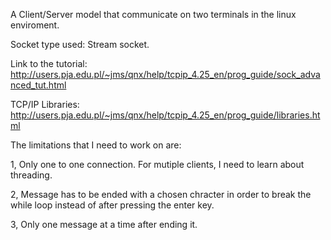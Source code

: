 
A Client/Server model that communicate on two terminals in the linux enviroment.

Socket type used: Stream socket.

Link to the tutorial: http://users.pja.edu.pl/~jms/qnx/help/tcpip_4.25_en/prog_guide/sock_advanced_tut.html

TCP/IP Libraries: http://users.pja.edu.pl/~jms/qnx/help/tcpip_4.25_en/prog_guide/libraries.html


The limitations that I need to work on are:

1, Only one to one connection. For mutiple clients, I need to learn about threading.

2, Message has to be ended with a chosen chracter in order to break the while loop instead of after pressing the enter key. 

3, Only one message at a time after ending it.


